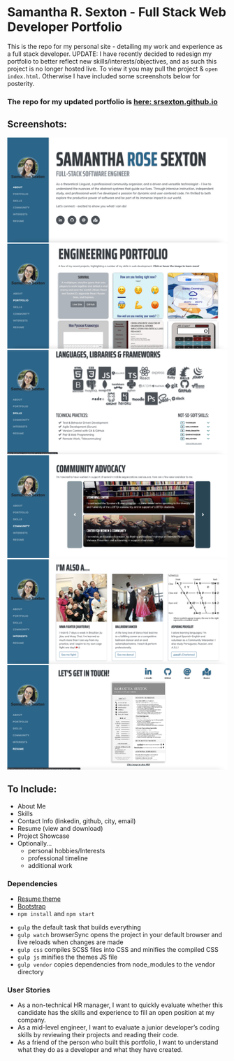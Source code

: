 # Samantha R. Sexton - Full Stack Web Developer Portfolio
This is the repo for my personal site - detailing my work and experience as a
full stack developer.
UPDATE: I have recently decided to redesign my portfolio to better reflect new skills/interests/objectives, and as such this project is no longer hosted live. To view it you may pull the project & `open index.html`. Otherwise I have included some screenshots below for posterity.

### The repo for my updated portfolio is [here: srsexton.github.io](https://github.com/srsexton94/srsexton94.github.io)

## Screenshots:
![](img/screenshot1.png)
![](img/screenshot2.png)
![](img/screenshot3.png)
![](img/screenshot4.png)
![](img/screenshot5.png)
![](img/screenshot6.png)

## To Include:
* About Me
* Skills
* Contact Info (linkedin, github, city, email)
* Resume (view and download)
* Project Showcase
* Optionally...
  - personal hobbies/Interests
  - professional timeline
  - additional work

### Dependencies
* [Resume theme](https://startbootstrap.com/template-overviews/resume/)
* [Bootstrap](http://getbootstrap.com/)
* `npm install` and `npm start`
- `gulp` the default task that builds everything
- `gulp watch` browserSync opens the project in your default browser and live reloads when changes are made
- `gulp css` compiles SCSS files into CSS and minifies the compiled CSS
- `gulp js` minifies the themes JS file
- `gulp vendor` copies dependencies from node_modules to the vendor directory


### User Stories
* As a non-technical HR manager, I want to quickly evaluate whether this candidate has the skills and experience to fill an open position at my company.
* As a mid-level engineer, I want to evaluate a junior developer’s coding skills by reviewing their projects and reading their code.
* As a friend of the person who built this portfolio, I want to understand what they do as a developer and what they have created.
